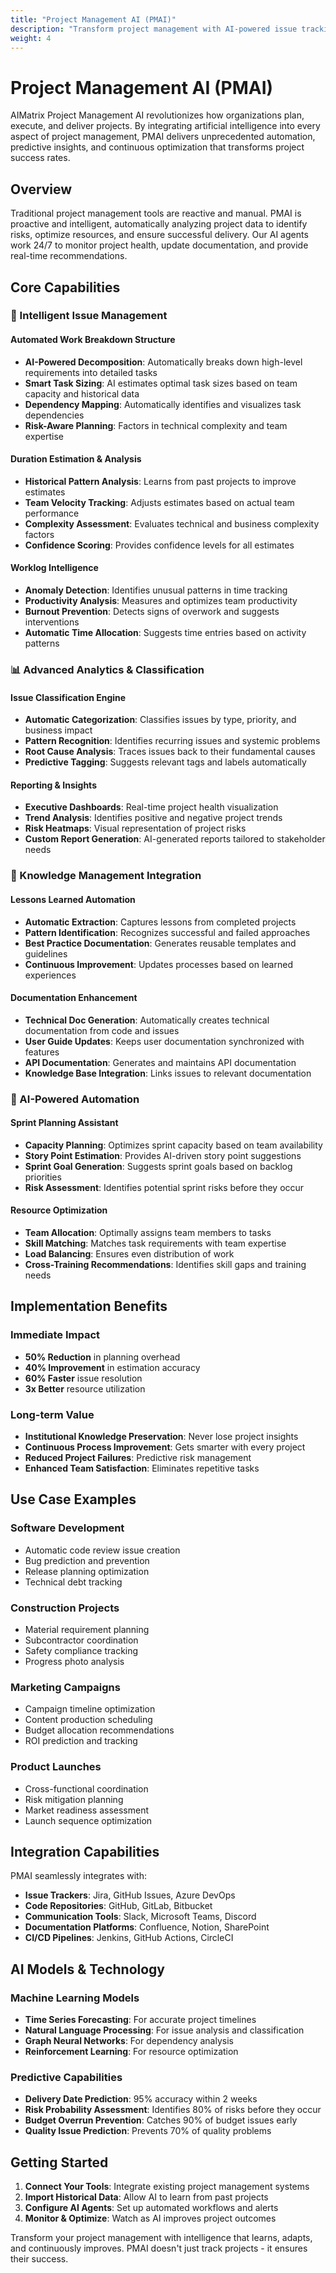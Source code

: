 ```yaml
---
title: "Project Management AI (PMAI)"
description: "Transform project management with AI-powered issue tracking, work breakdown automation, intelligent scheduling, and knowledge-driven documentation"
weight: 4
---
```


# Project Management AI (PMAI)

AIMatrix Project Management AI revolutionizes how organizations plan, execute, and deliver projects. By integrating artificial intelligence into every aspect of project management, PMAI delivers unprecedented automation, predictive insights, and continuous optimization that transforms project success rates.

## Overview

Traditional project management tools are reactive and manual. PMAI is proactive and intelligent, automatically analyzing project data to identify risks, optimize resources, and ensure successful delivery. Our AI agents work 24/7 to monitor project health, update documentation, and provide real-time recommendations.

## Core Capabilities

### 🎯 Intelligent Issue Management

#### Automated Work Breakdown Structure
- **AI-Powered Decomposition**: Automatically breaks down high-level requirements into detailed tasks
- **Smart Task Sizing**: AI estimates optimal task sizes based on team capacity and historical data
- **Dependency Mapping**: Automatically identifies and visualizes task dependencies
- **Risk-Aware Planning**: Factors in technical complexity and team expertise

#### Duration Estimation & Analysis
- **Historical Pattern Analysis**: Learns from past projects to improve estimates
- **Team Velocity Tracking**: Adjusts estimates based on actual team performance
- **Complexity Assessment**: Evaluates technical and business complexity factors
- **Confidence Scoring**: Provides confidence levels for all estimates

#### Worklog Intelligence
- **Anomaly Detection**: Identifies unusual patterns in time tracking
- **Productivity Analysis**: Measures and optimizes team productivity
- **Burnout Prevention**: Detects signs of overwork and suggests interventions
- **Automatic Time Allocation**: Suggests time entries based on activity patterns

### 📊 Advanced Analytics & Classification

#### Issue Classification Engine
- **Automatic Categorization**: Classifies issues by type, priority, and business impact
- **Pattern Recognition**: Identifies recurring issues and systemic problems
- **Root Cause Analysis**: Traces issues back to their fundamental causes
- **Predictive Tagging**: Suggests relevant tags and labels automatically

#### Reporting & Insights
- **Executive Dashboards**: Real-time project health visualization
- **Trend Analysis**: Identifies positive and negative project trends
- **Risk Heatmaps**: Visual representation of project risks
- **Custom Report Generation**: AI-generated reports tailored to stakeholder needs

### 🔄 Knowledge Management Integration

#### Lessons Learned Automation
- **Automatic Extraction**: Captures lessons from completed projects
- **Pattern Identification**: Recognizes successful and failed approaches
- **Best Practice Documentation**: Generates reusable templates and guidelines
- **Continuous Improvement**: Updates processes based on learned experiences

#### Documentation Enhancement
- **Technical Doc Generation**: Automatically creates technical documentation from code and issues
- **User Guide Updates**: Keeps user documentation synchronized with features
- **API Documentation**: Generates and maintains API documentation
- **Knowledge Base Integration**: Links issues to relevant documentation

### 🤖 AI-Powered Automation

#### Sprint Planning Assistant
- **Capacity Planning**: Optimizes sprint capacity based on team availability
- **Story Point Estimation**: Provides AI-driven story point suggestions
- **Sprint Goal Generation**: Suggests sprint goals based on backlog priorities
- **Risk Assessment**: Identifies potential sprint risks before they occur

#### Resource Optimization
- **Team Allocation**: Optimally assigns team members to tasks
- **Skill Matching**: Matches task requirements with team expertise
- **Load Balancing**: Ensures even distribution of work
- **Cross-Training Recommendations**: Identifies skill gaps and training needs

## Implementation Benefits

### Immediate Impact
- **50% Reduction** in planning overhead
- **40% Improvement** in estimation accuracy
- **60% Faster** issue resolution
- **3x Better** resource utilization

### Long-term Value
- **Institutional Knowledge Preservation**: Never lose project insights
- **Continuous Process Improvement**: Gets smarter with every project
- **Reduced Project Failures**: Predictive risk management
- **Enhanced Team Satisfaction**: Eliminates repetitive tasks

## Use Case Examples

### Software Development
- Automatic code review issue creation
- Bug prediction and prevention
- Release planning optimization
- Technical debt tracking

### Construction Projects
- Material requirement planning
- Subcontractor coordination
- Safety compliance tracking
- Progress photo analysis

### Marketing Campaigns
- Campaign timeline optimization
- Content production scheduling
- Budget allocation recommendations
- ROI prediction and tracking

### Product Launches
- Cross-functional coordination
- Risk mitigation planning
- Market readiness assessment
- Launch sequence optimization

## Integration Capabilities

PMAI seamlessly integrates with:
- **Issue Trackers**: Jira, GitHub Issues, Azure DevOps
- **Code Repositories**: GitHub, GitLab, Bitbucket
- **Communication Tools**: Slack, Microsoft Teams, Discord
- **Documentation Platforms**: Confluence, Notion, SharePoint
- **CI/CD Pipelines**: Jenkins, GitHub Actions, CircleCI

## AI Models & Technology

### Machine Learning Models
- **Time Series Forecasting**: For accurate project timelines
- **Natural Language Processing**: For issue analysis and classification
- **Graph Neural Networks**: For dependency analysis
- **Reinforcement Learning**: For resource optimization

### Predictive Capabilities
- **Delivery Date Prediction**: 95% accuracy within 2 weeks
- **Risk Probability Assessment**: Identifies 80% of risks before they occur
- **Budget Overrun Prevention**: Catches 90% of budget issues early
- **Quality Issue Prediction**: Prevents 70% of quality problems

## Getting Started

1. **Connect Your Tools**: Integrate existing project management systems
2. **Import Historical Data**: Allow AI to learn from past projects
3. **Configure AI Agents**: Set up automated workflows and alerts
4. **Monitor & Optimize**: Watch as AI improves project outcomes

Transform your project management with intelligence that learns, adapts, and continuously improves. PMAI doesn't just track projects - it ensures their success.